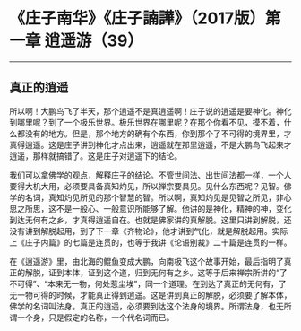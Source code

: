 # 《庄子南华》《庄子諵譁》（2017版）第一章 逍遥游（39）

------

## 真正的逍遥

所以啊！大鹏鸟飞了半天，那个逍遥不是真逍遥啊！庄子说的逍遥是要神化。神化到哪里呢？到了一个极乐世界。极乐世界在哪里呢？在那个你看不见，摸不着，什么都没有的地方。但是，那个地方的确有个东西，你到那个了不可得的境界里，才真得逍遥。这是庄子讲到神化才点出来，逍遥就在那里逍遥，不是大鹏鸟飞起来才逍遥，那样就搞错了。这是庄子对逍遥下的结论。

我们可以拿佛学的观点，解释庄子的结论。不管世间法、出世间法都一样，一个人要得大机大用，必须要具备真知灼见，所以禅宗要具见。见什么东西呢？见智。佛学的名词，真知灼见所见的那个智慧的智。所以啊，真知灼见是见智之所见，非心思之所思，这不是一般心、一般意识所能够了解。他讲的是神化，精神的神，变化到达无何有之乡，才真得逍遥自在。也就是佛家讲的真解脱。这里只讲到解脱，还没有讲到解脱起用，到了下一章《齐物论》，他才讲到气化，就是解脱起用。实际上《庄子内篇》的七篇是连贯的，也等于我讲《论语别裁》二十篇是连贯的一样。

在《逍遥游》里，由北海的鲲鱼变成大鹏，向南极飞这个故事开始，最后指明了真正的解脱，证到本体，证到这个道，归到无何有之乡。这等于后来禅宗所讲的“了不可得”、“本来无一物，何处惹尘埃”，同一个道理。在到达了真正的无何有，了无一物可得的时候，才能真正得到逍遥。这是讲到真正的解脱，必须要了解本体，佛学的名词叫法身。真正的逍遥，必须要到达这个法身的境界。所谓法身，也无所谓一个身，只是假定的名称，一个代名词而已。